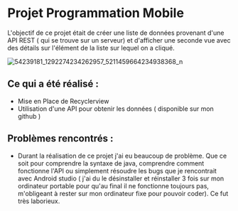 # Projet Programmation Mobile 

L'objectif de ce projet était de créer une liste de données provenant d'une API REST ( qui se trouve sur un serveur) 
et d'afficher une seconde vue avec des détails sur l'élément de la liste sur lequel on a cliqué.

![54239181_1292274234262957_5211459664234938368_n](https://user-images.githubusercontent.com/46956233/55028033-04617600-5007-11e9-87d0-284542a684dc.png)

## Ce qui a été réalisé : 
- Mise en Place de Recyclerview
- Utilisation d'une API pour obtenir les données ( disponible sur mon github )

## Problèmes rencontrés :
- Durant la réalisation de ce projet j'ai eu beaucoup de problème. 
Que ce soit pour comprendre la syntaxe de java, comprendre comment fonctionne l'API ou simplement résoudre les bugs que je rencontrait avec
Android studio ( j'ai du le désinstaller et réinstaller 3 fois sur mon ordinateur portable pour qu'au final il ne fonctionne toujours pas, 
m'obligeant à rester sur mon ordinateur fixe pour pouvoir coder). Ce fut très laborieux.
